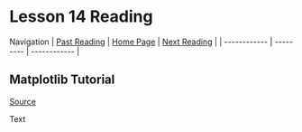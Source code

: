 # Lesson 14 Reading

Navigation
| [Past Reading](../Read-13/README.md) | [Home Page](../README.md) | [Next Reading](../Read-15/README.md) |
| ------------ | --------- | ------------ |

## Matplotlib Tutorial

[Source](https://www.labri.fr/perso/nrougier/teaching/matplotlib/)

Text
